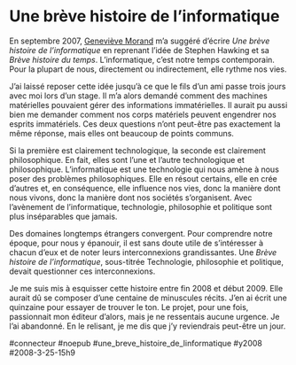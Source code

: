 # Une brève histoire de l’informatique

En septembre 2007, [Geneviève Morand](http://www.rezonance.ch) m’a suggéré d’écrire *Une brève histoire de l’informatique* en reprenant l’idée de Stephen Hawking et sa *Brève histoire du temps*. L’informatique, c’est notre temps contemporain. Pour la plupart de nous, directement ou indirectement, elle rythme nos vies.

J’ai laissé reposer cette idée jusqu’à ce que le fils d’un ami passe trois jours avec moi lors d’un stage. Il m’a alors demandé comment des machines matérielles pouvaient gérer des informations immatérielles. Il aurait pu aussi bien me demander comment nos corps matériels peuvent engendrer nos esprits immatériels. Ces deux questions n’ont peut-être pas exactement la même réponse, mais elles ont beaucoup de points communs.

Si la première est clairement technologique, la seconde est clairement philosophique. En fait, elles sont l’une et l’autre technologique et philosophique. L’informatique est une technologie qui nous amène à nous poser des problèmes philosophiques. Elle en résout certains, elle en crée d’autres et, en conséquence, elle influence nos vies, donc la manière dont nous vivons, donc la manière dont nos sociétés s’organisent. Avec l’avènement de l’informatique, technologie, philosophie et politique sont plus inséparables que jamais.

Des domaines longtemps étrangers convergent. Pour comprendre notre époque, pour nous y épanouir, il est sans doute utile de s’intéresser à chacun d’eux et de noter leurs interconnexions grandissantes. Une *Brève histoire de l’informatique*, sous-titrée Technologie, philosophie et politique, devait questionner ces interconnexions.

Je me suis mis à esquisser cette histoire entre fin 2008 et début 2009. Elle aurait dû se composer d’une centaine de minuscules récits. J’en ai écrit une quinzaine pour essayer de trouver le ton. Le projet, pour une fois, passionnait mon éditeur d’alors, mais je ne ressentais aucune urgence. Je l’ai abandonné. En le relisant, je me dis que j’y reviendrais peut-être un jour.

#connecteur #noepub #une_breve_histoire_de_linformatique #y2008 #2008-3-25-15h9
